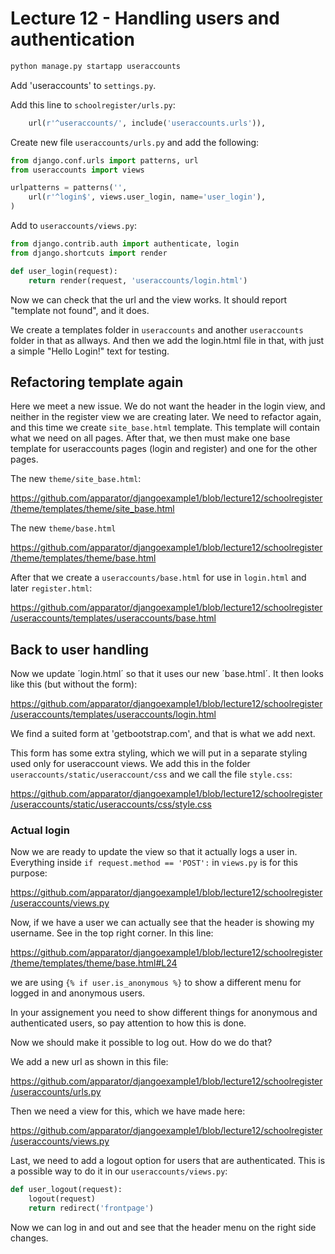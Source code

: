 # Lecture 12 - Handling users and authentication

```bash
python manage.py startapp useraccounts
```

Add 'useraccounts' to `settings.py`.

Add this line to `schoolregister/urls.py`:

```python
    url(r'^useraccounts/', include('useraccounts.urls')),
```

Create new file `useraccounts/urls.py` and add the following:

```python
from django.conf.urls import patterns, url
from useraccounts import views

urlpatterns = patterns('',
    url(r'^login$', views.user_login, name='user_login'),
)
```

Add to `useraccounts/views.py`:

```python
from django.contrib.auth import authenticate, login
from django.shortcuts import render

def user_login(request):
    return render(request, 'useraccounts/login.html')
```

Now we can check that the url and the view works. It should report "template not found", and it does. 

We create a templates folder in `useraccounts` and another `useraccounts` folder in that as allways. And then we add the login.html file in that, with just a simple "Hello Login!" text for testing.

## Refactoring template again

Here we meet a new issue. We do not want the header in the login view, and neither in the register view we are creating later. We need to refactor again, and this time we create `site_base.html` template. This template will contain what we need on all pages. After that, we then must make one base template for useraccounts pages (login and register) and one for the other pages.

The new `theme/site_base.html`:

https://github.com/apparator/djangoexample1/blob/lecture12/schoolregister/theme/templates/theme/site_base.html

The new `theme/base.html`

https://github.com/apparator/djangoexample1/blob/lecture12/schoolregister/theme/templates/theme/base.html

After that we create a `useraccounts/base.html` for use in `login.html` and later `register.html`:

https://github.com/apparator/djangoexample1/blob/lecture12/schoolregister/useraccounts/templates/useraccounts/base.html

## Back to user handling

Now we update ´login.html´ so that it uses our new ´base.html´. It then looks like this (but without the form):

https://github.com/apparator/djangoexample1/blob/lecture12/schoolregister/useraccounts/templates/useraccounts/login.html

We find a suited form at 'getbootstrap.com', and that is what we add next.

This form has some extra styling, which we will put in a separate styling used only for useraccount views. We add this in the folder `useraccounts/static/useraccount/css` and we call the file `style.css`:

https://github.com/apparator/djangoexample1/blob/lecture12/schoolregister/useraccounts/static/useraccounts/css/style.css

### Actual login

Now we are ready to update the view so that it actually logs a user in. Everything inside `if request.method == 'POST':` in `views.py` is for this purpose:
 
https://github.com/apparator/djangoexample1/blob/lecture12/schoolregister/useraccounts/views.py

Now, if we have a user we can actually see that the header is showing my username. See in the top right corner. In this line:

https://github.com/apparator/djangoexample1/blob/lecture12/schoolregister/theme/templates/theme/base.html#L24

we are using `{% if user.is_anonymous %}` to show a different menu for logged in and anonymous users. 

In your assignement you need to show different things for anonymous and authenticated users, so pay attention to how this is done.

Now we should make it possible to log out. How do we do that? 

We add a new url as shown in this file:

https://github.com/apparator/djangoexample1/blob/lecture12/schoolregister/useraccounts/urls.py

Then we need a view for this, which we have made here:

https://github.com/apparator/djangoexample1/blob/lecture12/schoolregister/useraccounts/views.py

Last, we need to add a logout option for users that are authenticated. This is a possible way to do it in our `useraccounts/views.py`:

```python
def user_logout(request):
    logout(request)
    return redirect('frontpage')
```

Now we can log in and out and see that the header menu on the right side changes.









